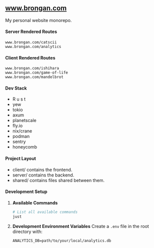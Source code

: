 ## www.brongan.com

My personal website monorepo.

#### Server Rendered Routes

```
www.brongan.com/catscii
www.brongan.com/analytics
```

#### Client Rendered Routes

```
www.brongan.com/ishihara
www.brongan.com/game-of-life
www.brongan.com/mandelbrot
```

#### Dev Stack

- R u s t
- yew
- tokio
- axum
- planetscale
- fly.io
- nix/crane
- podman
- sentry
- honeycomb

#### Project Layout

- client/ contains the frontend.
- server/ contains the backend.
- shared/ contains files shared between them.

#### Development Setup

1. **Available Commands**

   ```bash
   # List all available commands
   just
   ```

2. **Development Environment Variables**
   Create a `.env` file in the root directory with:

   ```
   ANALYTICS_DB=path/to/your/local/analytics.db
   ```